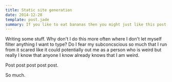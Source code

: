 ```yaml
---
title: Static site generation
date: 2014-12-28
template: post.jade
summary: If you like to eat bananas then you might just like this post. Then again you may not because it doesn't have much to do with bananas. In fact nothing, really.
---
```


Writing some stuff. Why don't I do this more often where I don't let myself filter anything I want to type? Do I fear my subconcscious so much that I run from it scared like it could potentially out me as a person who is weird but really I know that anyone I know already knows that I am weird.

Post post post post post. 

So much.